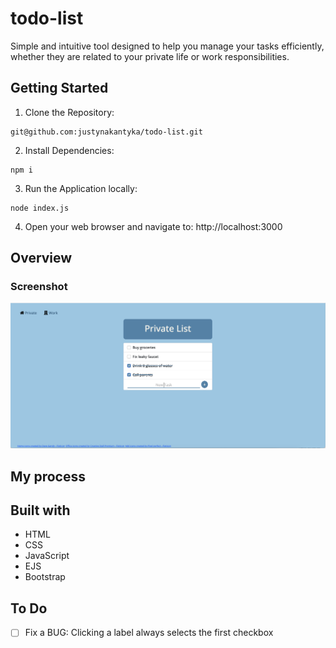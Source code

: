 # todo-list
Simple and intuitive tool designed to help you manage your tasks efficiently, whether they are related to your private life or work responsibilities.
## Getting Started
1. Clone the Repository:
```
git@github.com:justynakantyka/todo-list.git
```
2. Install Dependencies:
```
npm i
```
3. Run the Application locally:
```
node index.js
```
4. Open your web browser and navigate to: http://localhost:3000

## Overview

### Screenshot
![](./screenshots/todoprivate.png)

## My process

## Built with
* HTML
* CSS
* JavaScript
* EJS
* Bootstrap

## To Do
- [ ] Fix a BUG: Clicking a label always selects the first checkbox
